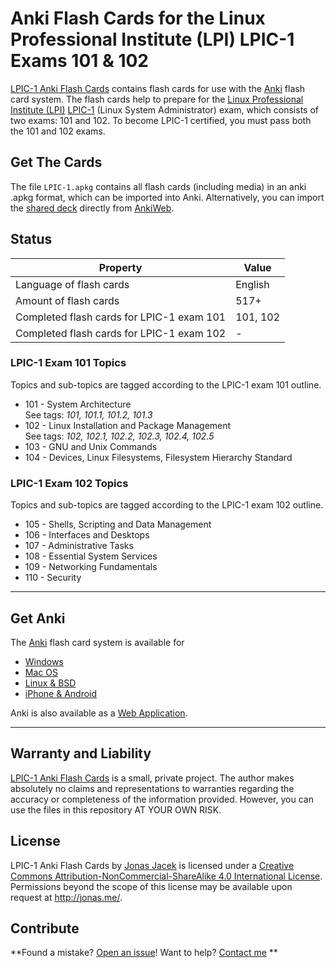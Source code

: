 # Anki Flash Cards for the Linux Professional Institute (LPI) LPIC-1 Exams 101 & 102

[LPIC-1 Anki Flash Cards](https://github.com/jonasjacek/lpic-1-anki-flash-cards) contains flash cards for use with the [Anki](http://ankisrs.net/) flash card system. The flash cards help to prepare for the [Linux Professional Institute (LPI)](https://www.lpi.org/) [LPIC-1](http://www.lpi.org/our-certifications/lpic-1-overview) (Linux System Administrator) exam, which consists of two exams: 101 and 102. To become LPIC-1 certified, you must pass both the 101 and 102 exams. 

## Get The Cards
The file `LPIC-1.apkg` contains all flash cards (including media) in an anki .apkg format, which can be imported into Anki. Alternatively, you can import the [shared deck](https://ankiweb.net/shared/info/1918029813) directly from [AnkiWeb](https://ankiweb.net/).

## Status

Property | Value
------------ | -------------
Language of flash cards | English
Amount of flash cards | 517+
Completed flash cards for LPIC-1 exam 101 | 101, 102
Completed flash cards for LPIC-1 exam 102 | - 

### LPIC-1 Exam 101 Topics

Topics and sub-topics are tagged according to the LPIC-1 exam 101 outline.

- 101 - System Architecture  
  See tags: *101, 101.1, 101.2, 101.3*
- 102 - Linux Installation and Package Management  
  See tags: *102, 102.1, 102.2, 102.3, 102.4, 102.5*
- 103 - GNU and Unix Commands
- 104 - Devices, Linux Filesystems, Filesystem Hierarchy Standard

### LPIC-1 Exam 102 Topics

Topics and sub-topics are tagged according to the LPIC-1 exam 102 outline.

- 105 - Shells, Scripting and Data Management
- 106 - Interfaces and Desktops
- 107 - Administrative Tasks
- 108 - Essential System Services
- 109 - Networking Fundamentals
- 110 - Security

***

## Get Anki

The [Anki](http://ankisrs.net/) flash card system is available for 

- [Windows](http://ankisrs.net/#windows)
- [Mac OS](http://ankisrs.net/#mac)
- [Linux & BSD](http://ankisrs.net/#linux)
- [iPhone & Android](http://ankisrs.net/#ios)


Anki is also available as a [Web Application](https://ankiweb.net/).

***

## Warranty and Liability
[LPIC-1 Anki Flash Cards](https://github.com/jonasjacek/lpic-1-anki-flash-cards) is a small, private project. The author makes absolutely no claims and representations to warranties regarding the accuracy or completeness of the information provided. However, you can use the files in this repository AT YOUR OWN RISK.

## License

<span xmlns:dct="http://purl.org/dc/terms/" href="http://purl.org/dc/dcmitype/Text" property="dct:title" rel="dct:type">LPIC-1 Anki Flash Cards</span> by <a xmlns:cc="http://creativecommons.org/ns#" href="https://github.com/jonasjacek/lpic-1-anki-flash-cards" property="cc:attributionName" rel="cc:attributionURL">Jonas Jacek</a> is licensed under a <a rel="license" href="http://creativecommons.org/licenses/by-nc-sa/4.0/">Creative Commons Attribution-NonCommercial-ShareAlike 4.0 International License</a>. Permissions beyond the scope of this license may be available upon request at <a xmlns:cc="http://creativecommons.org/ns#" href="http://jonas.me/#contact" rel="cc:morePermissions">http://jonas.me/</a>.

## Contribute

**Found a mistake? [Open an issue](https://github.com/jonasjacek/lpic-1-anki-flash-cards/issues)! Want to help? [Contact me](http://jonas.me/#contact) **
